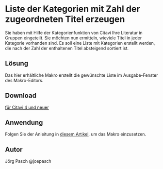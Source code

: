 # Liste der Kategorien mit Zahl der zugeordneten Titel erzeugen

Sie haben mit Hilfe der Kategorienfunktion von Citavi Ihre Literatur in Gruppen eingeteilt. Sie möchten nun ermitteln, wieviele Titel in jeder Kategorie vorhanden sind. Es soll eine Liste mit Kategorien erstellt werden, die nach der Zahl der enthaltenen Titel absteigend sortiert ist. 

## Lösung
Das hier erhältliche Makro erstellt die gewünschte Liste im Ausgabe-Fenster des Makro-Editors.

## Download
[für Citavi 4 und neuer](C4+_Count_References_In_Categories.cs)

## Anwendung
Folgen Sie der Anleitung in [diesem Artikel](/readme.de.md), um das Makro einzusetzen.

## Autor
Jörg Pasch @joepasch